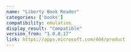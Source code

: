 ```yaml
---
name: "Liberty Book Reader"
categories: ['books']
compatibility: emulation
display_result: "Compatible"
version_from: "1.0.0.17"
link: https://apps.microsoft.com/404/product
---
```

